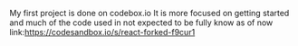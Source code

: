 My first project is done on codebox.io
It is more focused on getting started and much of the code used in not expected to be fully know as of now
link:https://codesandbox.io/s/react-forked-f9cur1
